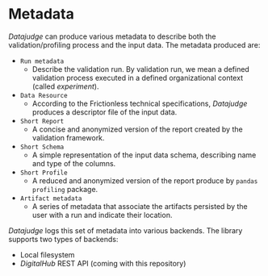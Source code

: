 
# Metadata

*Datajudge* can produce various metadata to describe both the validation/profiling process and the input data. The metadata produced are:

- `Run metadata`
  - Describe the validation run. By validation run, we mean a defined validation process executed in a defined organizational context (called *experiment*).
- `Data Resource`
  - According to the Frictionless technical specifications, *Datajudge* produces a descriptor file of the input data.
- `Short Report`
  - A concise and anonymized version of the report created by the validation framework.
- `Short Schema`
  - A simple representation of the input data schema, describing name and type of the columns.
- `Short Profile`
  - A reduced and anonymized version of the report produce by `pandas profiling` package.
- `Artifact metadata`
  - A series of metadata that associate the artifacts persisted by the user with a run and indicate their location.

*Datajudge* logs this set of metadata into various backends. The library supports two types of backends:

- Local filesystem
- *DigitalHub* REST API (coming with this repository)
